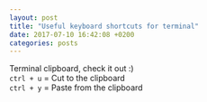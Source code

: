 ```yaml
---
layout: post
title: "Useful keyboard shortcuts for terminal"
date: 2017-07-10 16:42:08 +0200
categories: posts
---
```


Terminal clipboard, check it out :)<br />
`ctrl + u` = Cut to the clipboard<br />
`ctrl + y` = Paste from the clipboard<br />

